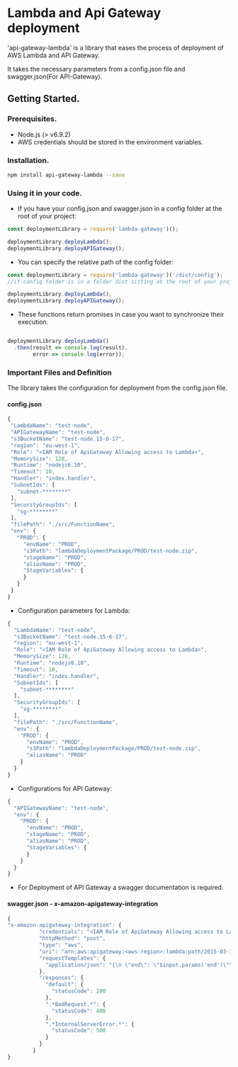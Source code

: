 # Lambda and Api Gateway deployment

'api-gateway-lambda' is a library that eases the process of deployment of AWS Lambda and API Gateway. 

It takes the necessary parameters from a config.json file and swagger.json(For API-Gateway).

## Getting Started.

### Prerequisites.
- Node.js (> v6.9.2)
- AWS credentials should be stored in the environment variables.

### Installation.

```bash
npm install api-gateway-lambda --save
```
### Using it in your code.

- If you have your config.json and swagger.json in a config folder at the root of your project:

```typescript
const deploymentLibrary = require('lambda-gateway')();

deploymentLibrary.deployLambda();
deploymentLibrary.deployAPIGateway();
```
- You can specify the relative path of the config folder:

```typescript
const deploymentLibrary = require('lambda-gateway')('/dist/config'); 
//if config folder is in a folder dist sitting at the root of your project.

deploymentLibrary.deployLambda();
deploymentLibrary.deployAPIGateway();
```

- These functions return promises in case you want to synchronize their execution.

```typescript

deploymentLibrary.deployLambda()
  .then(result => console.log(result),
        error => console.log(error));

```


### Important Files and Definition

The library takes the configuration for deployment from the config.json file.

#### config.json


 ```typescript
{
  "LambdaName": "test-node",
  "APIGatewayName": "test-node",
  "s3BucketName": "test-node.15-6-17",
  "region": "eu-west-1",
  "Role": "<IAM Role of ApiGateway Allowing access to Lambda>",
  "MemorySize": 128,
  "Runtime": "nodejs6.10",
  "Timeout": 10,
  "Handler": "index.handler",
  "SubnetIds": [
    "subnet-********"
  ],
  "SecurityGroupIds": [
    "sg-********"
  ],
  "filePath": "./src/FunctionName", 
  "env": {
    "PROD": {
      "envName": "PROD",
      "s3Path": "lambdaDeploymentPackage/PROD/test-node.zip",
      "stageName": "PROD",
      "aliasName": "PROD",
      "StageVariables": {
      }
    }
  }
}
 ```

 - Configuration parameters for Lambda:

```typescript
{
  "LambdaName": "test-node",
  "s3BucketName": "test-node.15-6-17",
  "region": "eu-west-1",
  "Role": "<IAM Role of ApiGateway Allowing access to Lambda>",
  "MemorySize": 128,
  "Runtime": "nodejs6.10",
  "Timeout": 10,
  "Handler": "index.handler",
  "SubnetIds": [
    "subnet-********"
  ],
  "SecurityGroupIds": [
    "sg-********"
  ],
  "filePath": "./src/FunctionName", 
  "env": {
    "PROD": {
      "envName": "PROD",
      "s3Path": "lambdaDeploymentPackage/PROD/test-node.zip",
      "aliasName": "PROD"
    }
  }
}
```

- Configurations for API Gateway:

```typescript
{
  "APIGatewayName": "test-node",
  "env": {
    "PROD": {
      "envName": "PROD",
      "stageName": "PROD",
      "aliasName": "PROD",
      "StageVariables": {
      }
    }
  }
}
```
- For Deployment of API Gateway a swagger documentation is required.

#### swagger.json - x-amazon-apigateway-integration

```typescript
{
"x-amazon-apigateway-integration": {
          "credentials": "<IAM Role of ApiGateway Allowing access to Lambda>",
          "httpMethod": "post",
          "type": "aws",
          "uri": "arn:aws:apigateway:<aws-region>:lambda:path/2015-03-31/functions/arn:aws:lambda:<aws-region>:<aws-account-number>:function:<function-name>:<alias-name>/invocations",
          "requestTemplates": {
            "application/json": "{\n \"end\": \"$input.params('end')\"\n}"
          },
          "responses": {
            "default": {
              "statusCode": 200
            },
            ".*BadRequest.*": {
              "statusCode": 400
            },
            ".*InternalServerError.*": {
              "statusCode": 500
            }
          }
        }
}
```